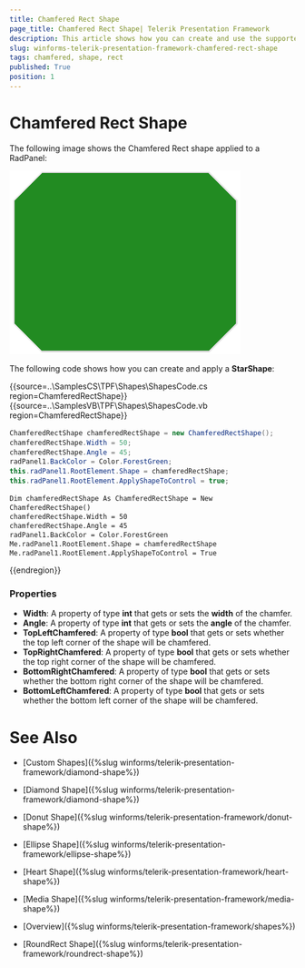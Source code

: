 ```yaml
---
title: Chamfered Rect Shape
page_title: Chamfered Rect Shape| Telerik Presentation Framework
description: This article shows how you can create and use the supported shapes.
slug: winforms-telerik-presentation-framework-chamfered-rect-shape
tags: chamfered, shape, rect
published: True
position: 1
---
```


# Chamfered Rect Shape

The following image shows the Chamfered Rect shape applied to a RadPanel:

![star-shape001](images/chamfered-rect-shape001.png)

The following code shows how you can create and apply a __StarShape__:


{{source=..\SamplesCS\TPF\Shapes\ShapesCode.cs region=ChamferedRectShape}}  
{{source=..\SamplesVB\TPF\Shapes\ShapesCode.vb region=ChamferedRectShape}}
````C#
ChamferedRectShape chamferedRectShape = new ChamferedRectShape();
chamferedRectShape.Width = 50;
chamferedRectShape.Angle = 45;
radPanel1.BackColor = Color.ForestGreen;
this.radPanel1.RootElement.Shape = chamferedRectShape;
this.radPanel1.RootElement.ApplyShapeToControl = true;

````
````VB.NET
Dim chamferedRectShape As ChamferedRectShape = New ChamferedRectShape()
chamferedRectShape.Width = 50
chamferedRectShape.Angle = 45
radPanel1.BackColor = Color.ForestGreen
Me.radPanel1.RootElement.Shape = chamferedRectShape
Me.radPanel1.RootElement.ApplyShapeToControl = True

````  
 
{{endregion}} 

### Properties

* __Width__: A property of type __int__ that gets or sets the __width__ of the chamfer.
* __Angle__: A property of type __int__ that gets or sets the __angle__ of the chamfer.
* __TopLeftChamfered__: A property of type __bool__ that gets or sets whether the top left corner of the shape will be chamfered.
* __TopRightChamfered__: A property of type __bool__ that gets or sets whether the top right corner of the shape will be chamfered.
* __BottomRightChamfered__: A property of type __bool__ that gets or sets whether the bottom right corner of the shape will be chamfered.
* __BottomLeftChamfered__: A property of type __bool__ that gets or sets whether the bottom left corner of the shape will be chamfered.


# See Also
* [Custom Shapes]({%slug winforms/telerik-presentation-framework/diamond-shape%})

* [Diamond Shape]({%slug winforms/telerik-presentation-framework/diamond-shape%})

* [Donut Shape]({%slug winforms/telerik-presentation-framework/donut-shape%})

* [Ellipse Shape]({%slug winforms/telerik-presentation-framework/ellipse-shape%})

* [Heart Shape]({%slug winforms/telerik-presentation-framework/heart-shape%})

* [Media Shape]({%slug winforms/telerik-presentation-framework/media-shape%})

* [Overview]({%slug winforms/telerik-presentation-framework/shapes%})

* [RoundRect Shape]({%slug winforms/telerik-presentation-framework/roundrect-shape%})

